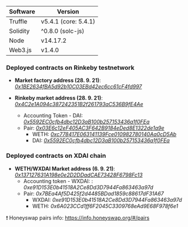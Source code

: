 Software | Version
------------- | -------------
Truffle  | v5.4.1 (core: 5.4.1)
Solidity  | ^0.8.0 (solc-js)
Node | v14.17.2
Web3.js | v1.4.0

### Deployed contracts on Rinkeby testnetwork ###


* **Market factory address (28. 9. 21)**: [_0x1BE2634fBA5d92b10C03EBd42ec6cc61cF4fd997_](https://rinkeby.etherscan.io/address/0x1BE2634fBA5d92b10C03EBd42ec6cc61cF4fd997)

* **Rinkeby market address (28. 9. 21)**: [_0x4C2e1A094c387242351B2f261793aC536B9fE4Ae_](https://rinkeby.etherscan.io/address/0x4C2e1A094c387242351B2f261793aC536B9fE4Ae)

    * Accounting Token - DAI: [_0x5592EC0cfb4dbc12D3aB100b257153436a1f0FEa_](https://rinkeby.etherscan.io/token/0x5592ec0cfb4dbc12d3ab100b257153436a1f0fea)
    * Pair: [_0x03E6c12eF405AC3F642B9184eDed8E1322de1a9e_](https://rinkeby.etherscan.io/address/0x03E6c12eF405AC3F642B9184eDed8E1322de1a9e)
        * WETH: [_0xc778417E063141139Fce010982780140Aa0cD5Ab_](https://rinkeby.etherscan.io/token/0xc778417E063141139Fce010982780140Aa0cD5Ab)
        * DAI: [_0x5592EC0cfb4dbc12D3aB100b257153436a1f0FEa_](https://rinkeby.etherscan.io/token/0x5592EC0cfb4dbc12D3aB100b257153436a1f0FEa)


### Deployed contracts on XDAI chain ###

* **WETH/WXDAI Market address (6. 9. 21)**: [_0x137127631A198e0e2D2DDadCAE73428F6798Fc13_](https://blockscout.com/xdai/mainnet/address/0x137127631A198e0e2D2DDadCAE73428F6798Fc13/internal-transactions)
    * Accounting token - WXDAI: : _0xe91D153E0b41518A2Ce8Dd3D7944Fa863463a97d_
    * Pair: _0x7BEa4Af5D425f2d4485BDad1859c88617dF31A67_
        * WXDAI: _0xe91D153E0b41518A2Ce8Dd3D7944Fa863463a97d_
        * WETH: _0x6A023CCd1ff6F2045C3309768eAd9E68F978f6e1_

❗ Honeyswap pairs info: https://info.honeyswap.org/#/pairs
